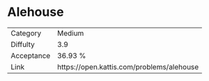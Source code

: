 # Alehouse

<table>
    <tr>
        <td>Category</td>
        <td>Medium</td>
    </tr>
    <tr>
        <td>Diffulty</td>
        <td>3.9</td>
    </tr>
    <tr>
        <td>Acceptance</td>
        <td>36.93 %</td>
    </tr>
    <tr>
        <td>Link</td>
        <td>https://open.kattis.com/problems/alehouse</td>
    </tr>
</table>
